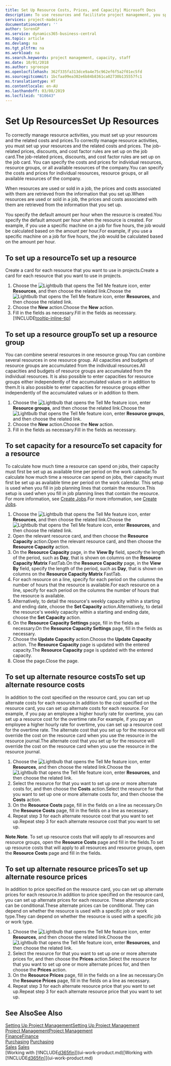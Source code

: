 ```yaml
---
title: Set Up Resource Costs, Prices, and Capacity| Microsoft Docs
description: To use resources and facilitate project management, you specify costs and prices for individual resources or resource groups, and set the resource capacity.
services: project-madeira
documentationcenter: ''
author: SorenGP
ms.service: dynamics365-business-central
ms.topic: article
ms.devlang: na
ms.tgt_pltfrm: na
ms.workload: na
ms.search.keywords: project management, capacity, staff
ms.date: 10/01/2018
ms.author: sgroespe
ms.openlocfilehash: 362f335fa313dce9a4e75c962ef6f5a2f01ec5fd
ms.sourcegitcommit: 1bcfaa99ea302e6b84b8361ca02730b135557fc1
ms.translationtype: HT
ms.contentlocale: en-AU
ms.lasthandoff: 03/08/2019
ms.locfileid: "810643"
---
```

# <a name="set-up-resources"></a><span data-ttu-id="c7c1c-103">Set Up Resources</span><span class="sxs-lookup"><span data-stu-id="c7c1c-103">Set Up Resources</span></span>
<span data-ttu-id="c7c1c-104">To correctly manage resource activities, you must set up your resources and the related costs and prices.</span><span class="sxs-lookup"><span data-stu-id="c7c1c-104">To correctly manage resource activities, you must set up your resources and the related costs and prices.</span></span> <span data-ttu-id="c7c1c-105">The job-related prices, discounts, and cost factor rules are set up on the job card.</span><span class="sxs-lookup"><span data-stu-id="c7c1c-105">The job-related prices, discounts, and cost factor rules are set up on the job card.</span></span> <span data-ttu-id="c7c1c-106">You can specify the costs and prices for individual resources, resource groups, or all available resources of the company.</span><span class="sxs-lookup"><span data-stu-id="c7c1c-106">You can specify the costs and prices for individual resources, resource groups, or all available resources of the company.</span></span>

<span data-ttu-id="c7c1c-107">When resources are used or sold in a job, the prices and costs associated with them are retrieved from the information that you set up.</span><span class="sxs-lookup"><span data-stu-id="c7c1c-107">When resources are used or sold in a job, the prices and costs associated with them are retrieved from the information that you set up.</span></span>

<span data-ttu-id="c7c1c-108">You specify the default amount per hour when the resource is created.</span><span class="sxs-lookup"><span data-stu-id="c7c1c-108">You specify the default amount per hour when the resource is created.</span></span> <span data-ttu-id="c7c1c-109">For example, if you use a specific machine on a job for five hours, the job would be calculated based on the amount per hour.</span><span class="sxs-lookup"><span data-stu-id="c7c1c-109">For example, if you use a specific machine on a job for five hours, the job would be calculated based on the amount per hour.</span></span>

## <a name="to-set-up-a-resource"></a><span data-ttu-id="c7c1c-110">To set up a resource</span><span class="sxs-lookup"><span data-stu-id="c7c1c-110">To set up a resource</span></span>
<span data-ttu-id="c7c1c-111">Create a card for each resource that you want to use in projects.</span><span class="sxs-lookup"><span data-stu-id="c7c1c-111">Create a card for each resource that you want to use in projects.</span></span>

1. <span data-ttu-id="c7c1c-112">Choose the ![Lightbulb that opens the Tell Me feature](media/ui-search/search_small.png "Tell me what you want to do") icon, enter **Resources**, and then choose the related link.</span><span class="sxs-lookup"><span data-stu-id="c7c1c-112">Choose the ![Lightbulb that opens the Tell Me feature](media/ui-search/search_small.png "Tell me what you want to do") icon, enter **Resources**, and then choose the related link.</span></span>
2. <span data-ttu-id="c7c1c-113">Choose the **New** action.</span><span class="sxs-lookup"><span data-stu-id="c7c1c-113">Choose the **New** action.</span></span>
3. <span data-ttu-id="c7c1c-114">Fill in the fields as necessary.</span><span class="sxs-lookup"><span data-stu-id="c7c1c-114">Fill in the fields as necessary.</span></span> [!INCLUDE[tooltip-inline-tip](includes/tooltip-inline-tip_md.md)]  

## <a name="to-set-up-a-resource-group"></a><span data-ttu-id="c7c1c-115">To set up a resource group</span><span class="sxs-lookup"><span data-stu-id="c7c1c-115">To set up a resource group</span></span>
<span data-ttu-id="c7c1c-116">You can combine several resources in one resource group.</span><span class="sxs-lookup"><span data-stu-id="c7c1c-116">You can combine several resources in one resource group.</span></span> <span data-ttu-id="c7c1c-117">All capacities and budgets of resource groups are accumulated from the individual resources.</span><span class="sxs-lookup"><span data-stu-id="c7c1c-117">All capacities and budgets of resource groups are accumulated from the individual resources.</span></span> <span data-ttu-id="c7c1c-118">It is also possible to enter capacities for resource groups either independently of the accumulated values or in addition to them.</span><span class="sxs-lookup"><span data-stu-id="c7c1c-118">It is also possible to enter capacities for resource groups either independently of the accumulated values or in addition to them.</span></span>

1. <span data-ttu-id="c7c1c-119">Choose the ![Lightbulb that opens the Tell Me feature](media/ui-search/search_small.png "Tell me what you want to do") icon, enter **Resource groups**, and then choose the related link.</span><span class="sxs-lookup"><span data-stu-id="c7c1c-119">Choose the ![Lightbulb that opens the Tell Me feature](media/ui-search/search_small.png "Tell me what you want to do") icon, enter **Resource groups**, and then choose the related link.</span></span>
2. <span data-ttu-id="c7c1c-120">Choose the **New** action.</span><span class="sxs-lookup"><span data-stu-id="c7c1c-120">Choose the **New** action.</span></span>
3. <span data-ttu-id="c7c1c-121">Fill in the fields as necessary.</span><span class="sxs-lookup"><span data-stu-id="c7c1c-121">Fill in the fields as necessary.</span></span>

## <a name="to-set-capacity-for-a-resource"></a><span data-ttu-id="c7c1c-122">To set capacity for a resource</span><span class="sxs-lookup"><span data-stu-id="c7c1c-122">To set capacity for a resource</span></span>
<span data-ttu-id="c7c1c-123">To calculate how much time a resource can spend on jobs, their capacity must first be set up as available time per period on the work calendar.</span><span class="sxs-lookup"><span data-stu-id="c7c1c-123">To calculate how much time a resource can spend on jobs, their capacity must first be set up as available time per period on the work calendar.</span></span> <span data-ttu-id="c7c1c-124">This setup is used when you fill in job planning lines that contain the resource.</span><span class="sxs-lookup"><span data-stu-id="c7c1c-124">This setup is used when you fill in job planning lines that contain the resource.</span></span> <span data-ttu-id="c7c1c-125">For more information, see [Create Jobs](projects-how-create-jobs.md).</span><span class="sxs-lookup"><span data-stu-id="c7c1c-125">For more information, see [Create Jobs](projects-how-create-jobs.md).</span></span>

1. <span data-ttu-id="c7c1c-126">Choose the ![Lightbulb that opens the Tell Me feature](media/ui-search/search_small.png "Tell me what you want to do") icon, enter **Resources**, and then choose the related link.</span><span class="sxs-lookup"><span data-stu-id="c7c1c-126">Choose the ![Lightbulb that opens the Tell Me feature](media/ui-search/search_small.png "Tell me what you want to do") icon, enter **Resources**, and then choose the related link.</span></span>
2. <span data-ttu-id="c7c1c-127">Open the relevant resource card, and then choose the **Resource Capacity** action.</span><span class="sxs-lookup"><span data-stu-id="c7c1c-127">Open the relevant resource card, and then choose the **Resource Capacity** action.</span></span>
3. <span data-ttu-id="c7c1c-128">On the **Resource Capacity** page, in the **View By** field, specify the length of the period, such as **Day**, that is shown on columns on the **Resource Capacity Matrix** FastTab.</span><span class="sxs-lookup"><span data-stu-id="c7c1c-128">On the **Resource Capacity** page, in the **View By** field, specify the length of the period, such as **Day**, that is shown on columns on the **Resource Capacity Matrix** FastTab.</span></span>
4. <span data-ttu-id="c7c1c-129">For each resource on a line, specify for each period on the columns the number of hours that the resource is available.</span><span class="sxs-lookup"><span data-stu-id="c7c1c-129">For each resource on a line, specify for each period on the columns the number of hours that the resource is available.</span></span>
5. <span data-ttu-id="c7c1c-130">Alternatively, to detail the resource's weekly capacity within a starting and ending date, choose the **Set Capacity** action.</span><span class="sxs-lookup"><span data-stu-id="c7c1c-130">Alternatively, to detail the resource's weekly capacity within a starting and ending date, choose the **Set Capacity** action.</span></span>
6. <span data-ttu-id="c7c1c-131">On the **Resource Capacity Settings** page, fill in the fields as necessary.</span><span class="sxs-lookup"><span data-stu-id="c7c1c-131">On the **Resource Capacity Settings** page, fill in the fields as necessary.</span></span>
7. <span data-ttu-id="c7c1c-132">Choose the **Update Capacity** action.</span><span class="sxs-lookup"><span data-stu-id="c7c1c-132">Choose the **Update Capacity** action.</span></span> <span data-ttu-id="c7c1c-133">The **Resource Capacity** page is updated with the entered capacity.</span><span class="sxs-lookup"><span data-stu-id="c7c1c-133">The **Resource Capacity** page is updated with the entered capacity.</span></span>
8. <span data-ttu-id="c7c1c-134">Close the page.</span><span class="sxs-lookup"><span data-stu-id="c7c1c-134">Close the page.</span></span>

## <a name="to-set-up-alternate-resource-costs"></a><span data-ttu-id="c7c1c-135">To set up alternate resource costs</span><span class="sxs-lookup"><span data-stu-id="c7c1c-135">To set up alternate resource costs</span></span>
<span data-ttu-id="c7c1c-136">In addition to the cost specified on the resource card, you can set up alternate costs for each resource.</span><span class="sxs-lookup"><span data-stu-id="c7c1c-136">In addition to the cost specified on the resource card, you can set up alternate costs for each resource.</span></span> <span data-ttu-id="c7c1c-137">For example, if you pay an employee a higher hourly rate for overtime, you can set up a resource cost for the overtime rate.</span><span class="sxs-lookup"><span data-stu-id="c7c1c-137">For example, if you pay an employee a higher hourly rate for overtime, you can set up a resource cost for the overtime rate.</span></span> <span data-ttu-id="c7c1c-138">The alternate cost that you set up for the resource will override the cost on the resource card when you use the resource in the resource journal.</span><span class="sxs-lookup"><span data-stu-id="c7c1c-138">The alternate cost that you set up for the resource will override the cost on the resource card when you use the resource in the resource journal.</span></span>

1. <span data-ttu-id="c7c1c-139">Choose the ![Lightbulb that opens the Tell Me feature](media/ui-search/search_small.png "Tell me what you want to do") icon, enter **Resources**, and then choose the related link.</span><span class="sxs-lookup"><span data-stu-id="c7c1c-139">Choose the ![Lightbulb that opens the Tell Me feature](media/ui-search/search_small.png "Tell me what you want to do") icon, enter **Resources**, and then choose the related link.</span></span>  
2. <span data-ttu-id="c7c1c-140">Select the resource for that you want to set up one or more alternate costs for, and then choose the **Costs** action.</span><span class="sxs-lookup"><span data-stu-id="c7c1c-140">Select the resource for that you want to set up one or more alternate costs for, and then choose the **Costs** action.</span></span>  
3. <span data-ttu-id="c7c1c-141">On the **Resource Costs** page, fill in the fields on a line as necessary.</span><span class="sxs-lookup"><span data-stu-id="c7c1c-141">On the **Resource Costs** page, fill in the fields on a line as necessary.</span></span>  
4. <span data-ttu-id="c7c1c-142">Repeat step 3 for each alternate resource cost that you want to set up.</span><span class="sxs-lookup"><span data-stu-id="c7c1c-142">Repeat step 3 for each alternate resource cost that you want to set up.</span></span>

<span data-ttu-id="c7c1c-143">**Note**.</span><span class="sxs-lookup"><span data-stu-id="c7c1c-143">**Note**.</span></span> <span data-ttu-id="c7c1c-144">To set up resource costs that will apply to all resources and resource groups, open the **Resource Costs** page and fill in the fields.</span><span class="sxs-lookup"><span data-stu-id="c7c1c-144">To set up resource costs that will apply to all resources and resource groups, open the **Resource Costs** page and fill in the fields.</span></span>

## <a name="to-set-up-alternate-resource-prices"></a><span data-ttu-id="c7c1c-145">To set up alternate resource prices</span><span class="sxs-lookup"><span data-stu-id="c7c1c-145">To set up alternate resource prices</span></span>
<span data-ttu-id="c7c1c-146">In addition to price specified on the resource card, you can set up alternate prices for each resource.</span><span class="sxs-lookup"><span data-stu-id="c7c1c-146">In addition to price specified on the resource card, you can set up alternate prices for each resource.</span></span> <span data-ttu-id="c7c1c-147">These alternate prices can be conditional.</span><span class="sxs-lookup"><span data-stu-id="c7c1c-147">These alternate prices can be conditional.</span></span> <span data-ttu-id="c7c1c-148">They can depend on whether the resource is used with a specific job or work type.</span><span class="sxs-lookup"><span data-stu-id="c7c1c-148">They can depend on whether the resource is used with a specific job or work type.</span></span>

1. <span data-ttu-id="c7c1c-149">Choose the ![Lightbulb that opens the Tell Me feature](media/ui-search/search_small.png "Tell me what you want to do") icon, enter **Resources**, and then choose the related link.</span><span class="sxs-lookup"><span data-stu-id="c7c1c-149">Choose the ![Lightbulb that opens the Tell Me feature](media/ui-search/search_small.png "Tell me what you want to do") icon, enter **Resources**, and then choose the related link.</span></span>
2. <span data-ttu-id="c7c1c-150">Select the resource for that you want to set up one or more alternate prices for, and then choose the **Prices** action.</span><span class="sxs-lookup"><span data-stu-id="c7c1c-150">Select the resource for that you want to set up one or more alternate prices for, and then choose the **Prices** action.</span></span>
3. <span data-ttu-id="c7c1c-151">On the **Resource Prices** page, fill in the fields on a line as necessary.</span><span class="sxs-lookup"><span data-stu-id="c7c1c-151">On the **Resource Prices** page, fill in the fields on a line as necessary.</span></span>
4. <span data-ttu-id="c7c1c-152">Repeat step 3 for each alternate resource price that you want to set up.</span><span class="sxs-lookup"><span data-stu-id="c7c1c-152">Repeat step 3 for each alternate resource price that you want to set up.</span></span>

## <a name="see-also"></a><span data-ttu-id="c7c1c-153">See Also</span><span class="sxs-lookup"><span data-stu-id="c7c1c-153">See Also</span></span>
[<span data-ttu-id="c7c1c-154">Setting Up Project Management</span><span class="sxs-lookup"><span data-stu-id="c7c1c-154">Setting Up Project Management</span></span>](projects-setup-projects.md)  
[<span data-ttu-id="c7c1c-155">Project Management</span><span class="sxs-lookup"><span data-stu-id="c7c1c-155">Project Management</span></span>](projects-manage-projects.md)  
[<span data-ttu-id="c7c1c-156">Finance</span><span class="sxs-lookup"><span data-stu-id="c7c1c-156">Finance</span></span>](finance.md)  
<span data-ttu-id="c7c1c-157">[Purchasing](purchasing-manage-purchasing.md)       </span><span class="sxs-lookup"><span data-stu-id="c7c1c-157">[Purchasing](purchasing-manage-purchasing.md)       </span></span>  
<span data-ttu-id="c7c1c-158">[Sales](sales-manage-sales.md)    </span><span class="sxs-lookup"><span data-stu-id="c7c1c-158">[Sales](sales-manage-sales.md)    </span></span>  
<span data-ttu-id="c7c1c-159">[Working with [!INCLUDE[d365fin](includes/d365fin_md.md)]](ui-work-product.md)</span><span class="sxs-lookup"><span data-stu-id="c7c1c-159">[Working with [!INCLUDE[d365fin](includes/d365fin_md.md)]](ui-work-product.md)</span></span>  
